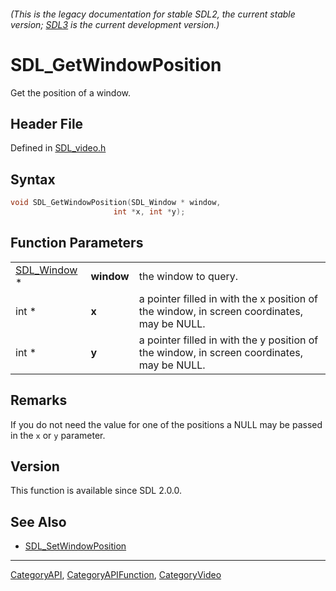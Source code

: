 ###### (This is the legacy documentation for stable SDL2, the current stable version; [SDL3](https://wiki.libsdl.org/SDL3/) is the current development version.)
# SDL_GetWindowPosition

Get the position of a window.

## Header File

Defined in [SDL_video.h](https://github.com/libsdl-org/SDL/blob/SDL2/include/SDL_video.h)

## Syntax

```c
void SDL_GetWindowPosition(SDL_Window * window,
                       int *x, int *y);
```

## Function Parameters

|                            |            |                                                                                            |
| -------------------------- | ---------- | ------------------------------------------------------------------------------------------ |
| [SDL_Window](SDL_Window) * | **window** | the window to query.                                                                       |
| int *                      | **x**      | a pointer filled in with the x position of the window, in screen coordinates, may be NULL. |
| int *                      | **y**      | a pointer filled in with the y position of the window, in screen coordinates, may be NULL. |

## Remarks

If you do not need the value for one of the positions a NULL may be passed
in the `x` or `y` parameter.

## Version

This function is available since SDL 2.0.0.

## See Also

- [SDL_SetWindowPosition](SDL_SetWindowPosition)

----
[CategoryAPI](CategoryAPI), [CategoryAPIFunction](CategoryAPIFunction), [CategoryVideo](CategoryVideo)

